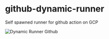 # github-dynamic-runner

Self spawned runner for github action on GCP

![Dynamic Runner Github](https://user-images.githubusercontent.com/34089274/177683742-0335cb6f-854c-4f45-bd50-2072c9fb7a5e.png)
